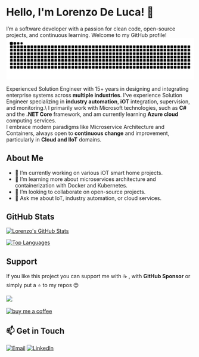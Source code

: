# Hello, I'm Lorenzo De Luca! 👋
I’m a software developer with a passion for clean code, open-source projects, and continuous learning. Welcome to my GitHub profile!
<img src="https://raw.githubusercontent.com/lorenzo-deluca/lorenzo-deluca/output/snake.svg" alt="" />

Experienced Solution Engineer with 15+ years in designing and integrating enterprise systems across **multiple industries**.
I've experience Solution Engineer specializing in **industry automation**, **iOT** integration, supervision, and monitoring.\ 
I primarily work with Microsoft technologies, such as **C#** and the **.NET Core** framework, and am currently learning **Azure cloud** computing services.\
I embrace modern paradigms like Microservice Architecture and Containers, always open to **continuous change** and improvement, particularly in **Cloud and IIoT** domains.

## About Me
- 🔭 I’m currently working on various iOT smart home projects.
- 🌱 I’m learning more about microservices architecture and containerization with Docker and Kubernetes.
- 👯 I’m looking to collaborate on open-source projects. 
- 💬 Ask me about IoT, industry automation, or cloud services. 

## GitHub Stats
[![Lorenzo's GitHub Stats](https://github-readme-stats.vercel.app/api?username=lorenzo-deluca&show_icons=true&theme=dracula&rank_icon=github&hide_border=true)](https://github.com/anuraghazra/github-readme-stats)

[![Top Languages](https://github-readme-stats.vercel.app/api/top-langs/?username=lorenzo-deluca&layout=compact&theme=onedark&hide_border=true)](https://github.com/anuraghazra/github-readme-stats)

## Support
If you like this project you can support me with :coffee: , with **GitHub Sponsor** or simply put a :star: to my repos :blush:

[![](https://img.shields.io/static/v1?label=Sponsor&message=%E2%9D%A4&logo=GitHub&color=%23fe8e86)](https://github.com/sponsors/lorenzo-deluca)

[![buy me a coffee](https://img.shields.io/badge/support-buymeacoffee-222222.svg?style=flat-square)](https://www.buymeacoffee.com/lorenzodeluca)


## 📫 Get in Touch
[![Email](https://img.shields.io/badge/Email-D14836?style=for-the-badge&logo=gmail&logoColor=white)](mailto:me@lorenzodeluca.com) [![LinkedIn](https://img.shields.io/badge/LinkedIn-0077B5?style=for-the-badge&logo=linkedin&logoColor=white)](https://www.linkedin.com/in/lorenzo-de-luca)
